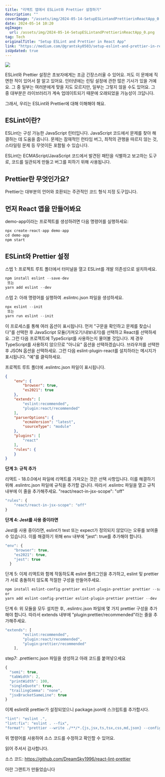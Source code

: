 ```yaml
---
title: "리액트 앱에서 ESLint와 Prettier 설정하기"
description: ""
coverImage: "/assets/img/2024-05-14-SetupESLintandPrettierinReactApp_0.png"
date: 2024-05-14 10:20
ogImage: 
  url: /assets/img/2024-05-14-SetupESLintandPrettierinReactApp_0.png
tag: Tech
originalTitle: "Setup ESLint and Prettier in React App"
link: "https://medium.com/@grantsky0503/setup-eslint-and-prettier-in-react-app-7c46b37697f6"
isUpdated: true
---
```





<img src="/assets/img/2024-05-14-SetupESLintandPrettierinReactApp_0.png" />

ESLint와 Prettier 설정은 초보자에게는 조금 긴장스러울 수 있어요. 저도 이 문제에 직면한 적이 있어서 잘 알고 있어요. 인터넷에는 린팅 설정에 관한 많은 기사가 있을 거예요. 그 중 일부는 여러분에게 맞을 지도 모르지만, 일부는 그렇지 않을 수도 있어요. 그 중 대부분은 라이브러리가 계속 업데이트되기 때문에 오래되었을 가능성이 크답니다.

그래서, 우리는 ESLint와 Prettier에 대해 이해해야 해요.

## ESLint이란?



ESLint는 구성 가능한 JavaScript 린터입니다. JavaScript 코드에서 문제를 찾아 해결하는 데 도움을 줍니다. 문제는 잠재적인 런타임 버그, 최적의 관행을 따르지 않는 것, 스타일링 문제 등 무엇이든 포함될 수 있습니다.

ESLint는 ECMAScript/JavaScript 코드에서 발견된 패턴을 식별하고 보고하는 도구로, 코드를 일관되게 만들고 버그를 피하기 위해 사용됩니다.

## Prettier란 무엇인가요?

Prettier는 대부분의 언어와 호환되는 주관적인 코드 형식 지정 도구입니다.



## 먼저 React 앱을 만들어봐요

demo-app이라는 프로젝트를 생성하려면 다음 명령어를 실행하세요:

```js
npx create-react-app demo-app
cd demo-app
npm start
```

## ESLint와 Prettier 설정



스텝 1: 프로젝트 루트 폴더에서 터미널을 열고 ESLint를 개발 의존성으로 설치하세요.

```js
npm install eslint --save-dev
 또는
yarn add eslint --dev
```

스텝 2: 아래 명령어를 실행하여 .eslintrc.json 파일을 생성하세요.

```js
npx eslint --init
 또는
yarn run eslint --init
```



이 프로세스를 통해 여러 옵션이 표시됩니다. 먼저 "구문을 확인하고 문제를 찾습니다"를 선택한 후 JavaScript 모듈(가져오기/내보내기)를 선택하고 React를 선택하세요. 그런 다음 프로젝트에 TypeScript를 사용하는지 물어볼 것입니다. 제 경우 TypeScript를 사용하지 않으므로 "아니요" 옵션을 선택하겠습니다. 브라우저를 선택한 후 JSON 옵션을 선택하세요. 그런 다음 eslint-plugin-react를 설치하라는 메시지가 표시됩니다. "예"를 클릭하세요.

프로젝트 루트 폴더에 .eslintrc.json 파일이 표시됩니다.

```json
{
    "env": {
        "browser": true,
        "es2021": true
    },
    "extends": [
        "eslint:recommended",
        "plugin:react/recommended"
    ],
    "parserOptions": {
        "ecmaVersion": "latest",
        "sourceType": "module"
    },
    "plugins": [
        "react"
    ],
    "rules": {
    }
}
```



**단계 3: 규칙 추가**

리액트 - 18.0.0에서 파일에 리액트를 가져오는 것은 선택 사항입니다. 이를 해결하기 위해 .eslintrc.json 파일에 규칙을 추가할 겁니다. 따라서 .eslintrc 파일을 열고 규칙 내부에 이 줄을 추가해주세요. "react/react-in-jsx-scope": "off"

```js
"rules": {
    "react/react-in-jsx-scope": "off"
}
```

**단계 4: Jest를 사용 중이라면**

Jest를 사용 중이라면, eslint가 test 또는 expect가 정의되지 않았다는 오류를 보여줄 수 있습니다. 이를 해결하기 위해 env 내부에 "jest": true를 추가해야 합니다.



```js
"env": {
    "browser": true,
    "es2021": true,
    "jest": true
  }
```

단계 5: 이제 리액트와 함께 작동하도록 eslint 플러그인을 추가하고, eslint 및 prettier가 서로 충돌하지 않도록 적절한 구성을 만들어주세요.

```js
npm install eslint-config-prettier eslint-plugin-prettier prettier --save-dev
or 
yarn add eslint-config-prettier eslint-plugin-prettier prettier --dev
```

단계 6: 위 모듈을 모두 설치한 후, .eslintrc.json 파일에 몇 가지 prettier 구성을 추가해야 합니다. 따라서 extends 내부에 "plugin:prettier/recommended"라는 줄을 추가해주세요.
  



```js
"extends": [
        "eslint:recommended",
        "plugin:react/recommended",
        "plugin:prettier/recommended"
    ],
```

step7: .prettierrc.json 파일을 생성하고 아래 코드를 붙여넣으세요

```js
{
  "semi": true,
  "tabWidth": 2,
  "printWidth": 100,
  "singleQuote": true,
  "trailingComma": "none",
  "jsxBracketSameLine": true
}
```

이제 eslint와 prettier가 설정되었으니 package.json에 스크립트를 추가합시다.



```js
"lint": "eslint .",
"lint:fix": "eslint . --fix",
"format": "prettier --write ./**/*.{js,jsx,ts,tsx,css,md,json} --config ./.prettierrc.json"
```

위 명령어를 사용하여 소스 코드를 수정하고 확인할 수 있어요.

읽어 주셔서 감사합니다.

소스 코드: https://github.com/DreamSky1996/react-lint-prettier



아란 그랜트가 만들었습니다
